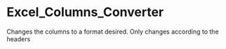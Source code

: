 # Excel_Columns_Converter
Changes the columns to a format desired. Only changes according to the headers
